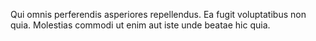 Qui omnis perferendis asperiores repellendus. Ea fugit voluptatibus non quia. Molestias commodi ut enim aut iste unde beatae hic quia.